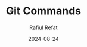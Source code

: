 ---
title: 'Git Commands'
date: '2024-08-24'
parent: null
order: 16
author: Rafiul Refat
category: web development tools
tags: ["web development"]
---